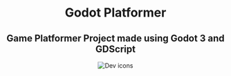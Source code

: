 <h1 align="center">Godot Platformer</h1>

<h2 align="center">Game Platformer Project made using Godot 3 and GDScript</h2>

<p align="center">
  <img src="https://skillicons.dev/icons?i=godot" alt="Dev icons" />
</p>
